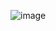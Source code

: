 ![image](https://user-images.githubusercontent.com/87402024/183776893-b3ae9ce9-68c0-4ebd-89cb-41b66d89d005.png)

